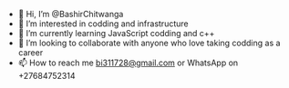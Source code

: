 - 👋 Hi, I’m @BashirChitwanga
- 👀 I’m interested in codding and infrastructure 
- 🌱 I’m currently learning JavaScript codding and c++
- 💞️ I’m looking to collaborate with anyone who love taking codding as a career
- 📫 How to reach me bi311728@gmail.com or WhatsApp on +27684752314

<!---
BashirChitwanga/BashirChitwanga is a ✨ special ✨ repository because its `README.md` (this file) appears on your GitHub profile.
You can click the Preview link to take a look at your changes.
--->
